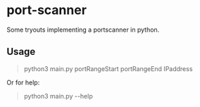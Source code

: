 # port-scanner
Some tryouts implementing a portscanner in python. 

## Usage
> python3 main.py portRangeStart portRangeEnd IPaddress

Or for help: 
> python3 main.py --help
